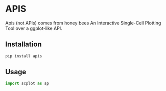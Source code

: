 # APIS

Apis (not APIs) comes from honey bees
An Interactive Single-Cell Plotting Tool over a ggplot-like API.

## Installation

```bash
pip install apis
```

## Usage

```python
import scplot as sp
```
